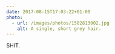 ```yaml
---
date: 2017-08-15T17:03:22+01:00
photo:
  - url: /images/photos/1502813002.jpg
    alt: A single, short grey hair.
---
```

SHIT.
